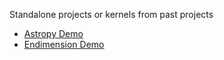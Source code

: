 Standalone projects or kernels from past projects
* [Astropy Demo](https://nbviewer.jupyter.org/urls/www.kaggle.com/kernels/scriptcontent/14479816/download)
* [Endimension Demo](https://nbviewer.jupyter.org/urls/www.kaggle.com/kernels/scriptcontent/14344223/download)
